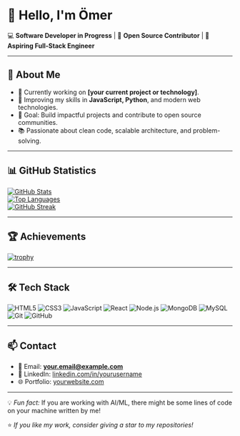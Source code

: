 # 👋 Hello, I'm Ömer

💻 **Software Developer in Progress** | 🚀 **Open Source Contributor** | 🎯 **Aspiring Full-Stack Engineer**

---

## 🌟 About Me
- 🔭 Currently working on **[your current project or technology]**.
- 🌱 Improving my skills in **JavaScript, Python**, and modern web technologies.
- 🎯 Goal: Build impactful projects and contribute to open source communities.
- 📚 Passionate about clean code, scalable architecture, and problem-solving.

---

## 📊 GitHub Statistics

[![GitHub Stats](https://github-readme-stats.vercel.app/api?username=sehawq&show_icons=true&theme=default&hide_border=true)](https://github.com/YOUR_USERNAME)  
[![Top Languages](https://github-readme-stats.vercel.app/api/top-langs/?username=sehawq&layout=compact&theme=default&hide_border=true)](https://github.com/YOUR_USERNAME)  
[![GitHub Streak](https://streak-stats.demolab.com?user=sehawq&theme=default&hide_border=true)](https://git.io/streak-stats)

---

## 🏆 Achievements

[![trophy](https://github-profile-trophy.vercel.app/?username=sehawq&theme=flat&no-frame=true&margin-w=5&margin-h=5)](https://github.com/ryo-ma/github-profile-trophy)

---

## 🛠️ Tech Stack

![HTML5](https://img.shields.io/badge/HTML5-E34F26?style=flat&logo=html5&logoColor=white)
![CSS3](https://img.shields.io/badge/CSS3-1572B6?style=flat&logo=css3&logoColor=white)
![JavaScript](https://img.shields.io/badge/JavaScript-F7DF1E?style=flat&logo=javascript&logoColor=black)
![React](https://img.shields.io/badge/React-61DAFB?style=flat&logo=react&logoColor=black)
![Node.js](https://img.shields.io/badge/Node.js-339933?style=flat&logo=node.js&logoColor=white)
![MongoDB](https://img.shields.io/badge/MongoDB-47A248?style=flat&logo=mongodb&logoColor=white)
![MySQL](https://img.shields.io/badge/MySQL-4479A1?style=flat&logo=mysql&logoColor=white)
![Git](https://img.shields.io/badge/Git-F05032?style=flat&logo=git&logoColor=white)
![GitHub](https://img.shields.io/badge/GitHub-181717?style=flat&logo=github&logoColor=white)

---

## 📫 Contact
- 📧 Email: **your.email@example.com**
- 💼 LinkedIn: [linkedin.com/in/yourusername](https://linkedin.com/in/yourusername)
- 🌐 Portfolio: [yourwebsite.com](https://yourwebsite.com)

---

💡 *Fun fact:* If you are working with AI/ML, there might be some lines of code on your machine written by me!  

⭐️ *If you like my work, consider giving a star to my repositories!*
